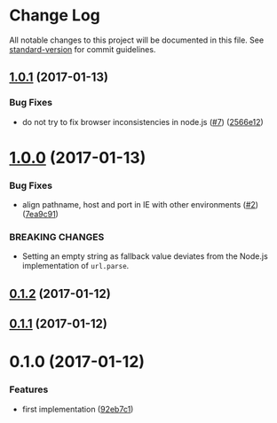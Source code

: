# Change Log

All notable changes to this project will be documented in this file. See [standard-version](https://github.com/conventional-changelog/standard-version) for commit guidelines.

<a name="1.0.1"></a>
## [1.0.1](https://github.com/KingHenne/universal-parse-url/compare/v1.0.0...v1.0.1) (2017-01-13)


### Bug Fixes

* do not try to fix browser inconsistencies in node.js ([#7](https://github.com/KingHenne/universal-parse-url/issues/7)) ([2566e12](https://github.com/KingHenne/universal-parse-url/commit/2566e12))



<a name="1.0.0"></a>
# [1.0.0](https://github.com/KingHenne/universal-parse-url/compare/v0.1.2...v1.0.0) (2017-01-13)


### Bug Fixes

* align pathname, host and port in IE with other environments ([#2](https://github.com/KingHenne/universal-parse-url/issues/2)) ([7ea9c91](https://github.com/KingHenne/universal-parse-url/commit/7ea9c91))


### BREAKING CHANGES

* Setting an empty string as fallback value deviates
from the Node.js implementation of `url.parse`.



<a name="0.1.2"></a>
## [0.1.2](https://github.com/KingHenne/universal-parse-url/compare/v0.1.1...v0.1.2) (2017-01-12)



<a name="0.1.1"></a>
## [0.1.1](https://github.com/KingHenne/universal-parse-url/compare/v0.1.0...v0.1.1) (2017-01-12)



<a name="0.1.0"></a>
# 0.1.0 (2017-01-12)


### Features

* first implementation ([92eb7c1](https://github.com/KingHenne/universal-parse-url/commit/92eb7c1))
